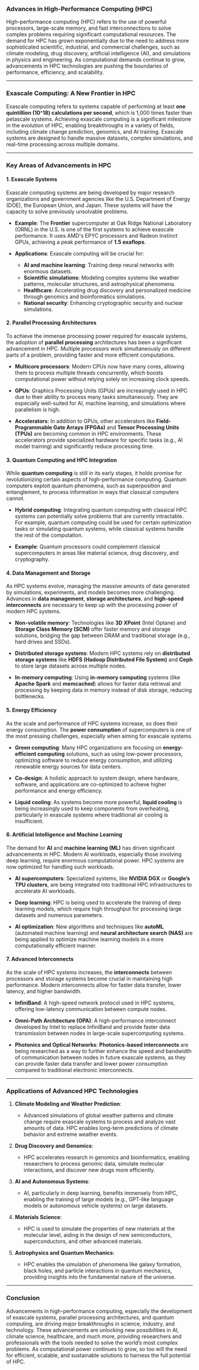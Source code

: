 ### **Advances in High-Performance Computing (HPC)**

High-performance computing (HPC) refers to the use of powerful processors, large-scale memory, and fast interconnections to solve complex problems requiring significant computational resources. The demand for HPC has grown exponentially due to the need to address more sophisticated scientific, industrial, and commercial challenges, such as climate modeling, drug discovery, artificial intelligence (AI), and simulations in physics and engineering. As computational demands continue to grow, advancements in HPC technologies are pushing the boundaries of performance, efficiency, and scalability.

---

### **Exascale Computing: A New Frontier in HPC**

Exascale computing refers to systems capable of performing at least **one quintillion (10^18) calculations per second**, which is 1,000 times faster than petascale systems. Achieving exascale computing is a significant milestone in the evolution of HPC, enabling breakthroughs in a variety of fields, including climate change prediction, genomics, and AI training. Exascale systems are designed to handle massive datasets, complex simulations, and real-time processing across multiple domains.

---

### **Key Areas of Advancements in HPC**

#### 1. **Exascale Systems**

Exascale computing systems are being developed by major research organizations and government agencies like the U.S. Department of Energy (DOE), the European Union, and Japan. These systems will have the capacity to solve previously unsolvable problems. 

- **Example**: The **Frontier** supercomputer at Oak Ridge National Laboratory (ORNL) in the U.S. is one of the first systems to achieve exascale performance. It uses AMD's EPYC processors and Radeon Instinct GPUs, achieving a peak performance of **1.5 exaflops**.
  
- **Applications**: Exascale computing will be crucial for:
  - **AI and machine learning**: Training deep neural networks with enormous datasets.
  - **Scientific simulations**: Modeling complex systems like weather patterns, molecular structures, and astrophysical phenomena.
  - **Healthcare**: Accelerating drug discovery and personalized medicine through genomics and bioinformatics simulations.
  - **National security**: Enhancing cryptographic security and nuclear simulations.

#### 2. **Parallel Processing Architectures**

To achieve the immense processing power required for exascale systems, the adoption of **parallel processing** architectures has been a significant advancement in HPC. Multiple processors work simultaneously on different parts of a problem, providing faster and more efficient computations.

- **Multicore processors**: Modern CPUs now have many cores, allowing them to process multiple threads concurrently, which boosts computational power without relying solely on increasing clock speeds.
  
- **GPUs**: Graphics Processing Units (GPUs) are increasingly used in HPC due to their ability to process many tasks simultaneously. They are especially well-suited for AI, machine learning, and simulations where parallelism is high.
  
- **Accelerators**: In addition to GPUs, other accelerators like **Field-Programmable Gate Arrays (FPGAs)** and **Tensor Processing Units (TPUs)** are becoming common in HPC environments. These accelerators provide specialized hardware for specific tasks (e.g., AI model training) and significantly reduce processing time.

#### 3. **Quantum Computing and HPC Integration**

While **quantum computing** is still in its early stages, it holds promise for revolutionizing certain aspects of high-performance computing. Quantum computers exploit quantum phenomena, such as superposition and entanglement, to process information in ways that classical computers cannot.

- **Hybrid computing**: Integrating quantum computing with classical HPC systems can potentially solve problems that are currently intractable. For example, quantum computing could be used for certain optimization tasks or simulating quantum systems, while classical systems handle the rest of the computation.

- **Example**: Quantum processors could complement classical supercomputers in areas like material science, drug discovery, and cryptography.

#### 4. **Data Management and Storage**

As HPC systems evolve, managing the massive amounts of data generated by simulations, experiments, and models becomes more challenging. Advances in **data management**, **storage architectures**, and **high-speed interconnects** are necessary to keep up with the processing power of modern HPC systems.

- **Non-volatile memory**: Technologies like **3D XPoint** (Intel Optane) and **Storage Class Memory (SCM)** offer faster memory and storage solutions, bridging the gap between DRAM and traditional storage (e.g., hard drives and SSDs).
  
- **Distributed storage systems**: Modern HPC systems rely on **distributed storage systems** like **HDFS (Hadoop Distributed File System)** and **Ceph** to store large datasets across multiple nodes.

- **In-memory computing**: Using **in-memory computing** systems (like **Apache Spark** and **memcached**) allows for faster data retrieval and processing by keeping data in memory instead of disk storage, reducing bottlenecks.

#### 5. **Energy Efficiency**

As the scale and performance of HPC systems increase, so does their energy consumption. The **power consumption** of supercomputers is one of the most pressing challenges, especially when aiming for exascale systems.

- **Green computing**: Many HPC organizations are focusing on **energy-efficient computing** solutions, such as using low-power processors, optimizing software to reduce energy consumption, and utilizing renewable energy sources for data centers.
  
- **Co-design**: A holistic approach to system design, where hardware, software, and applications are co-optimized to achieve higher performance and energy efficiency.

- **Liquid cooling**: As systems become more powerful, **liquid cooling** is being increasingly used to keep components from overheating, particularly in exascale systems where traditional air cooling is insufficient.

#### 6. **Artificial Intelligence and Machine Learning**

The demand for **AI** and **machine learning (ML)** has driven significant advancements in HPC. Modern AI workloads, especially those involving deep learning, require enormous computational power. HPC systems are now optimized for handling such workloads.

- **AI supercomputers**: Specialized systems, like **NVIDIA DGX** or **Google’s TPU clusters**, are being integrated into traditional HPC infrastructures to accelerate AI workloads.
  
- **Deep learning**: HPC is being used to accelerate the training of deep learning models, which require high throughput for processing large datasets and numerous parameters.

- **AI optimization**: New algorithms and techniques like **autoML** (automated machine learning) and **neural architecture search (NAS)** are being applied to optimize machine learning models in a more computationally efficient manner.

#### 7. **Advanced Interconnects**

As the scale of HPC systems increases, the **interconnects** between processors and storage systems become crucial in maintaining high performance. Modern interconnects allow for faster data transfer, lower latency, and higher bandwidth.

- **InfiniBand**: A high-speed network protocol used in HPC systems, offering low-latency communication between compute nodes.
  
- **Omni-Path Architecture (OPA)**: A high-performance interconnect developed by Intel to replace InfiniBand and provide faster data transmission between nodes in large-scale supercomputing systems.

- **Photonics and Optical Networks**: **Photonics-based interconnects** are being researched as a way to further enhance the speed and bandwidth of communication between nodes in future exascale systems, as they can provide faster data transfer and lower power consumption compared to traditional electronic interconnects.

---

### **Applications of Advanced HPC Technologies**

1. **Climate Modeling and Weather Prediction**:
   - Advanced simulations of global weather patterns and climate change require exascale systems to process and analyze vast amounts of data. HPC enables long-term predictions of climate behavior and extreme weather events.

2. **Drug Discovery and Genomics**:
   - HPC accelerates research in genomics and bioinformatics, enabling researchers to process genomic data, simulate molecular interactions, and discover new drugs more efficiently.

3. **AI and Autonomous Systems**:
   - AI, particularly in deep learning, benefits immensely from HPC, enabling the training of large models (e.g., GPT-like language models or autonomous vehicle systems) on large datasets.

4. **Materials Science**:
   - HPC is used to simulate the properties of new materials at the molecular level, aiding in the design of new semiconductors, superconductors, and other advanced materials.

5. **Astrophysics and Quantum Mechanics**:
   - HPC enables the simulation of phenomena like galaxy formation, black holes, and particle interactions in quantum mechanics, providing insights into the fundamental nature of the universe.

---

### **Conclusion**

Advancements in high-performance computing, especially the development of exascale systems, parallel processing architectures, and quantum computing, are driving major breakthroughs in science, industry, and technology. These advancements are unlocking new possibilities in AI, climate science, healthcare, and much more, providing researchers and professionals with the tools needed to solve the world’s most complex problems. As computational power continues to grow, so too will the need for efficient, scalable, and sustainable solutions to harness the full potential of HPC.
